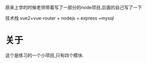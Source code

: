 原来上学的时候老师带着写了一部分的node项目,后面的自己写了一下

技术栈 vue2+vue-router + nodejs + express +mysql

关于
=====

这个是练习的一个小项目,只有四个模块.
